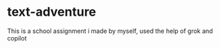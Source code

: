 # text-adventure


This is a school assignment i made by myself, used the help of grok and copilot

